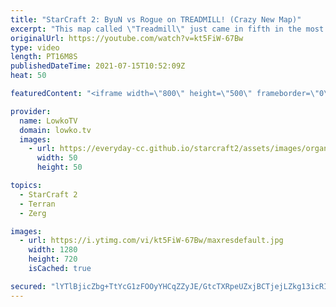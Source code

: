 ```yaml
---
title: "StarCraft 2: ByuN vs Rogue on TREADMILL! (Crazy New Map)"
excerpt: "This map called \"Treadmill\" just came in fifth in the most recent StarCraft 2 map tournament. In this video I cast a game on this crazy map between Rogue and ByuN. It features some very unusual designs which I personally really like. Such as a chain of speed circles at the top of the map, multiple high"
originalUrl: https://youtube.com/watch?v=kt5FiW-67Bw
type: video
length: PT16M8S
publishedDateTime: 2021-07-15T10:52:09Z
heat: 50

featuredContent: "<iframe width=\"800\" height=\"500\" frameborder=\"0\" src=\"https://www.youtube.com/embed/kt5FiW-67Bw\" allow=\"accelerometer; autoplay; encrypted-media; gyroscope; picture-in-picture\" allowfullscreen></iframe>"

provider:
  name: LowkoTV
  domain: lowko.tv
  images:
    - url: https://everyday-cc.github.io/starcraft2/assets/images/organizations/lowko.tv-50x50.jpg
      width: 50
      height: 50

topics:
  - StarCraft 2
  - Terran
  - Zerg

images:
  - url: https://i.ytimg.com/vi/kt5FiW-67Bw/maxresdefault.jpg
    width: 1280
    height: 720
    isCached: true

secured: "lYTlBjicZbg+TtYcG1zFOOyYHCqZZyJE/GtcTXRpeUZxjBCTjejLZkg13icRIXvQ/iofraIBwyqPxBwTAYb5E4r0GiF2vXY8oNpCOFeSbRlKgns45PJIKVZ+xrm7rbUc4s5sZ/EsiHlYA9OrwxO4evfw7A5DfBguUFWbcb+lUETzVsWqSrlhX/sUt8QljaGeiiLRs5obk+4pxhPPowpD0JixuSTpTBS9L2n9W3xV8O18O2FygYmlv9CEWa8mJO6H1WBH1Zu/4tATyxw6f7cJ1z2O0bM6YKGue8t6ieucKri0UrCoMphEdC0YC2BicRMYUpOk8lFI/zHgmic0irztXAwGeAWQ0RokhO9Fm8UzfE8fBqnLIIXq8Vmbj6jxuY4UWAM7dkSzuKaubuog6LvqqCg+lKoyO/2dsmIGAJc4D9k=;gwAoRZuRMRU7EHdce8I/AA=="
---
```


